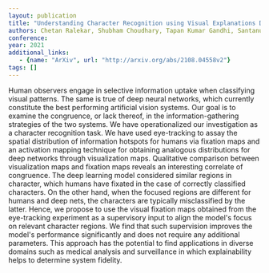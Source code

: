 ```yaml
---
layout: publication
title: "Understanding Character Recognition using Visual Explanations Derived from the Human Visual System and Deep Networks"
authors: Chetan Ralekar, Shubham Choudhary, Tapan Kumar Gandhi, Santanu Chaudhury
conference: 
year: 2021
additional_links: 
   - {name: "ArXiv", url: "http://arxiv.org/abs/2108.04558v2"}
tags: []
---
```

Human observers engage in selective information uptake when classifying
visual patterns. The same is true of deep neural networks, which currently
constitute the best performing artificial vision systems. Our goal is to
examine the congruence, or lack thereof, in the information-gathering
strategies of the two systems. We have operationalized our investigation as a
character recognition task. We have used eye-tracking to assay the spatial
distribution of information hotspots for humans via fixation maps and an
activation mapping technique for obtaining analogous distributions for deep
networks through visualization maps. Qualitative comparison between
visualization maps and fixation maps reveals an interesting correlate of
congruence. The deep learning model considered similar regions in character,
which humans have fixated in the case of correctly classified characters. On
the other hand, when the focused regions are different for humans and deep
nets, the characters are typically misclassified by the latter. Hence, we
propose to use the visual fixation maps obtained from the eye-tracking
experiment as a supervisory input to align the model's focus on relevant
character regions. We find that such supervision improves the model's
performance significantly and does not require any additional parameters. This
approach has the potential to find applications in diverse domains such as
medical analysis and surveillance in which explainability helps to determine
system fidelity.